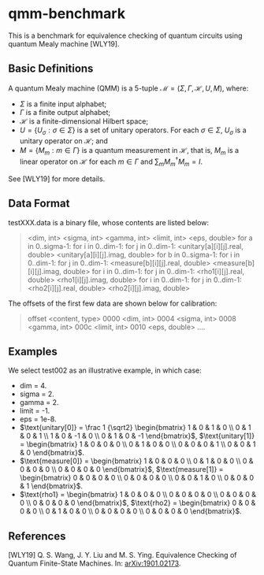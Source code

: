 # qmm-benchmark

This is a benchmark for equivalence checking of quantum circuits using quantum Mealy machine [WLY19].

## Basic Definitions

A quantum Mealy machine (QMM) is a 5-tuple $\mathcal{M} = (\Sigma, \Gamma, \mathcal{H}, U, M)$, where:
* $\Sigma$ is a finite input alphabet;
* $\Gamma$ is a finite output alphabet;
* $\mathcal{H}$ is a finite-dimensional Hilbert space;
* $U = \{ U_\sigma: \sigma \in \Sigma \}$ is a set of unitary operators. For each $\sigma \in \Sigma$, $U_\sigma$ is a unitary operator on $\mathcal{H}$; and
* $M = \{ M_m: m \in \Gamma \}$ is a quantum measurement in $\mathcal{H}$, that is, $M_m$ is a linear operator on $\mathcal{H}$ for each $m \in \Gamma$ and $\sum_m M_m^\dag M_m = I$.

See [WLY19] for more details.

## Data Format

testXXX.data is a binary file, whose contents are listed below:
> <dim, int>
> <sigma, int>
> <gamma, int>
> <limit, int>
> <eps, double>
> for a in 0..sigma-1:
>     for i in 0..dim-1:
>         for j in 0..dim-1:
>             <unitary[a][i][j].real, double>
>             <unitary[a][i][j].imag, double>
> for b in 0..sigma-1:
>     for i in 0..dim-1:
>         for j in 0..dim-1:
>             <measure[b][i][j].real, double>
>             <measure[b][i][j].imag, double>
> for i in 0..dim-1:
>     for j in 0..dim-1:
>         <rho1[i][j].real, double>
>         <rho1[i][j].imag, double>
> for i in 0..dim-1:
>     for j in 0..dim-1:
>         <rho2[i][j].real, double>
>         <rho2[i][j].imag, double>

The offsets of the first few data are shown below for calibration:
> offset        <content, type>
>  0000	        <dim, int>
>  0004	        <sigma, int>
>  0008	        <gamma, int>
>  000c	        <limit, int>
>  0010	        <eps, double>
>  ....

## Examples

We select test002 as an illustrative example, in which case:
* dim = 4.
* sigma = 2.
* gamma = 2.
* limit = -1.
* eps = 1e-8.
* $\text{unitary[0]} = \frac 1 {\sqrt2} \begin{bmatrix} 
  1 & 0 & 1 & 0 \\
  0 & 1 & 0 & 1 \\
  1 & 0 & -1 & 0 \\
  0 & 1 & 0 & -1
\end{bmatrix}$,
$\text{unitary[1]} = \begin{bmatrix} 
  1 & 0 & 0 & 0 \\
  0 & 1 & 0 & 0 \\
  0 & 0 & 0 & 1 \\
  0 & 0 & 1 & 0
\end{bmatrix}$.
* $\text{measure[0]} = \begin{bmatrix} 
  1 & 0 & 0 & 0 \\
  0 & 1 & 0 & 0 \\
  0 & 0 & 0 & 0 \\
  0 & 0 & 0 & 0
\end{bmatrix}$,
$\text{measure[1]} = \begin{bmatrix} 
  0 & 0 & 0 & 0 \\
  0 & 0 & 0 & 0 \\
  0 & 0 & 1 & 0 \\
  0 & 0 & 0 & 1
\end{bmatrix}$.
* $\text{rho1} = \begin{bmatrix} 
  1 & 0 & 0 & 0 \\
  0 & 0 & 0 & 0 \\
  0 & 0 & 0 & 0 \\
  0 & 0 & 0 & 0
\end{bmatrix}$,
$\text{rho2} = \begin{bmatrix} 
  0 & 0 & 0 & 0 \\
  0 & 1 & 0 & 0 \\
  0 & 0 & 0 & 0 \\
  0 & 0 & 0 & 0
\end{bmatrix}$.

## References

[WLY19] Q. S. Wang, J. Y. Liu and M. S. Ying. Equivalence Checking of Quantum Finite-State
Machines. In: [arXiv:1901.02173](https://arxiv.org/pdf/1901.02173.pdf).

